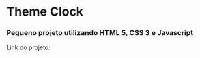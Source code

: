 <h1>Theme Clock</h1>

<h3>Pequeno projeto utilizando HTML 5, CSS 3 e Javascript</h3>

<p>Link do projeto: </p>